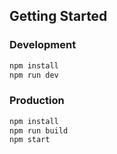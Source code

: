 ## Getting Started

### Development
```bash
npm install
npm run dev
```

### Production
```bash
npm install
npm run build
npm start
```
